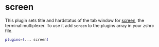 # screen

This plugin sets title and hardstatus of the tab window for [screen](https://www.gnu.org/software/screen/), the terminal multiplexer.
To use it add `screen` to the plugins array in your zshrc file.

```zsh
plugins=(... screen)
```

